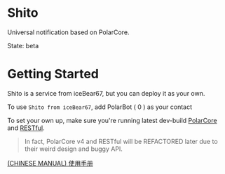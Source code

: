 # Shito

Universal notification based on PolarCore.

State: beta

# Getting Started

Shito is a service from iceBear67, but you can deploy it as your own.

To use `Shito from iceBear67`, add PolarBot ( 0 ) as your contact

To set your own up, make sure you're running latest dev-build [PolarCore](https://github.com/saltedfishclub/PolarCore)
and [RESTful](https://github.com/project-polar/RESTful).
> In fact, PolarCore v4 and RESTful will be REFACTORED later due to their weird design and buggy API.

[(CHINESE MANUAL) 使用手册](./docs/Starting_CN.md)
